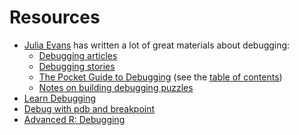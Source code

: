 # Resources

- [Julia Evans](https://jvns.ca/) has written a lot of great materials about debugging:
    - [Debugging articles](https://jvns.ca/#debugging)
    - [Debugging stories](https://jvns.ca/#debugging-stories)
    - [The Pocket Guide to Debugging](https://jvns.ca/blog/2022/12/21/new-zine--the-pocket-guide-to-debugging/) (see the [table of contents](https://jvns.ca/images/debugging-guide-toc.png))
    - [Notes on building debugging puzzles](https://jvns.ca/blog/2021/04/16/notes-on-debugging-puzzles/)
- [Learn Debugging](https://www.cse.unsw.edu.au/~learn/debugging/)
- [Debug with pdb and breakpoint](https://hamatti.org/posts/debug-with-pdb-and-breakpoint/)
- [Advanced R: Debugging](https://adv-r.hadley.nz/debugging.html)
